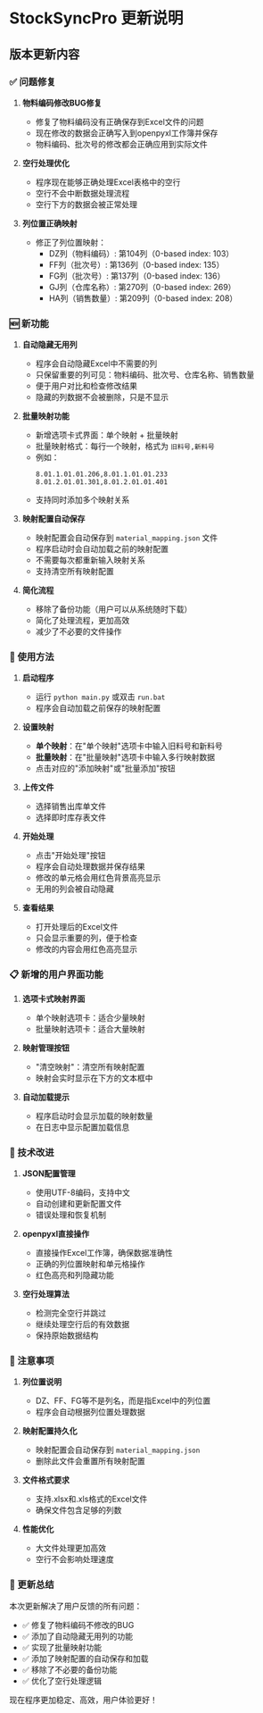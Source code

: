 # StockSyncPro 更新说明

## 版本更新内容

### ✅ 问题修复

1. **物料编码修改BUG修复**
   - 修复了物料编码没有正确保存到Excel文件的问题
   - 现在修改的数据会正确写入到openpyxl工作簿并保存
   - 物料编码、批次号的修改都会正确应用到实际文件

2. **空行处理优化**
   - 程序现在能够正确处理Excel表格中的空行
   - 空行不会中断数据处理流程
   - 空行下方的数据会被正常处理

3. **列位置正确映射**
   - 修正了列位置映射：
     - DZ列（物料编码）: 第104列（0-based index: 103）
     - FF列（批次号）: 第136列（0-based index: 135）
     - FG列（批次号）: 第137列（0-based index: 136）
     - GJ列（仓库名称）: 第270列（0-based index: 269）
     - HA列（销售数量）: 第209列（0-based index: 208）

### 🆕 新功能

1. **自动隐藏无用列**
   - 程序会自动隐藏Excel中不需要的列
   - 只保留重要的列可见：物料编码、批次号、仓库名称、销售数量
   - 便于用户对比和检查修改结果
   - 隐藏的列数据不会被删除，只是不显示

2. **批量映射功能**
   - 新增选项卡式界面：单个映射 + 批量映射
   - 批量映射格式：每行一个映射，格式为 `旧料号,新料号`
   - 例如：
     ```
     8.01.1.01.01.206,8.01.1.01.01.233
     8.01.2.01.01.301,8.01.2.01.01.401
     ```
   - 支持同时添加多个映射关系

3. **映射配置自动保存**
   - 映射配置会自动保存到 `material_mapping.json` 文件
   - 程序启动时会自动加载之前的映射配置
   - 不需要每次都重新输入映射关系
   - 支持清空所有映射配置

4. **简化流程**
   - 移除了备份功能（用户可以从系统随时下载）
   - 简化了处理流程，更加高效
   - 减少了不必要的文件操作

### 🎯 使用方法

1. **启动程序**
   - 运行 `python main.py` 或双击 `run.bat`
   - 程序会自动加载之前保存的映射配置

2. **设置映射**
   - **单个映射**：在"单个映射"选项卡中输入旧料号和新料号
   - **批量映射**：在"批量映射"选项卡中输入多行映射数据
   - 点击对应的"添加映射"或"批量添加"按钮

3. **上传文件**
   - 选择销售出库单文件
   - 选择即时库存表文件

4. **开始处理**
   - 点击"开始处理"按钮
   - 程序会自动处理数据并保存结果
   - 修改的单元格会用红色背景高亮显示
   - 无用的列会被自动隐藏

5. **查看结果**
   - 打开处理后的Excel文件
   - 只会显示重要的列，便于检查
   - 修改的内容会用红色高亮显示

### 📋 新增的用户界面功能

1. **选项卡式映射界面**
   - 单个映射选项卡：适合少量映射
   - 批量映射选项卡：适合大量映射

2. **映射管理按钮**
   - "清空映射"：清空所有映射配置
   - 映射会实时显示在下方的文本框中

3. **自动加载提示**
   - 程序启动时会显示加载的映射数量
   - 在日志中显示配置加载信息

### 🔧 技术改进

1. **JSON配置管理**
   - 使用UTF-8编码，支持中文
   - 自动创建和更新配置文件
   - 错误处理和恢复机制

2. **openpyxl直接操作**
   - 直接操作Excel工作簿，确保数据准确性
   - 正确的列位置映射和单元格操作
   - 红色高亮和列隐藏功能

3. **空行处理算法**
   - 检测完全空行并跳过
   - 继续处理空行后的有效数据
   - 保持原始数据结构

### 📝 注意事项

1. **列位置说明**
   - DZ、FF、FG等不是列名，而是指Excel中的列位置
   - 程序会自动根据列位置处理数据

2. **映射配置持久化**
   - 映射配置会自动保存到 `material_mapping.json`
   - 删除此文件会重置所有映射配置

3. **文件格式要求**
   - 支持.xlsx和.xls格式的Excel文件
   - 确保文件包含足够的列数

4. **性能优化**
   - 大文件处理更加高效
   - 空行不会影响处理速度

### 🎉 更新总结

本次更新解决了用户反馈的所有问题：
- ✅ 修复了物料编码不修改的BUG
- ✅ 添加了自动隐藏无用列的功能
- ✅ 实现了批量映射功能
- ✅ 添加了映射配置的自动保存和加载
- ✅ 移除了不必要的备份功能
- ✅ 优化了空行处理逻辑

现在程序更加稳定、高效，用户体验更好！ 